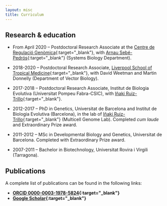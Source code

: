 ```yaml
---
layout: misc
title: Curriculum
---
```


## Research & education

* From April 2020 – Postdoctoral Research Associate at the [Centre de Regulació Genòmica](https://www.crg.cat){:target="_blank"}, with [Arnau Sebé-Pedrós](https://www.sebepedroslab.org/){:target="_blank"} (Systems Biology Department).

* 2018-2020 – Postdoctoral Research Associate, [Liverpool School of Tropical Medicine](https://www.lstmed.ac.uk/research/departments/vector-biology){:target="_blank"}, with David Weetman and Martin Donnelly (Department of Vector Biology).

* 2017-2018 – Postdoctoral Research Associate, Institut de Biologia Evolutiva (Universitat Pompeu Fabra-CSIC), with [Iñaki Ruiz-Trillo](http://multicellgenome.com/){:target="_blank"}.

* 2012-2017 – PhD in Genetics, Universitat de Barcelona and Institut de Biologia Evolutiva (Barcelona), in the lab of [Iñaki Ruiz-Trillo](http://multicellgenome.com/){:target="_blank"} (Multicell Genome Lab). Completed *cum laude* and Extraordinary Prize award.

* 2011-2012 – MSc in Developmental Biology and Genetics, Universitat de Barcelona. Completed with Extraordinary Prize award.

* 2007-2011 – Bachelor in Biotechnology, Universitat Rovira i Virgili (Tarragona).

## Publications

A complete list of publications can be found in the following links:

* <b class="fa fa-info-circle" aria-hidden="true"> [ORCID 0000-0003-1978-5824](https://orcid.org/0000-0003-1978-5824){:target="_blank"}</b>
* <b class="fa fa-google" aria-hidden="true"> [Google Scholar](https://scholar.google.com/citations?user=wV8yidYAAAAJ&hl=ca){:target="_blank"}</b>
